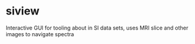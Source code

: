 # siview
Interactive GUI for tooling about in SI data sets, uses MRI slice and other images to navigate spectra
